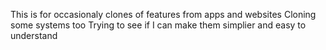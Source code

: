 This is for occasionaly clones of features from apps and websites
Cloning some systems too
Trying to see if I can make them simplier and easy to understand 
